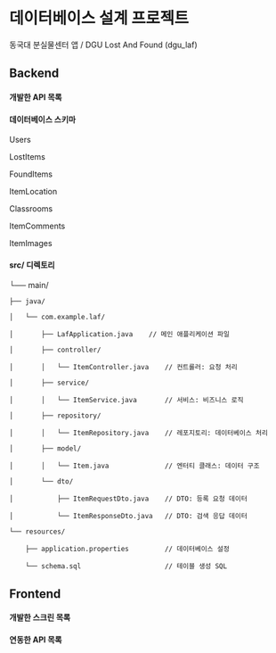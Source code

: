 # 데이터베이스 설계 프로젝트
동국대 분실물센터 앱 / DGU Lost And Found (dgu_laf)


## Backend

#### 개발한 API 목록


#### 데이터베이스 스키마

Users

LostItems

FoundItems

ItemLocation

Classrooms

ItemComments

ItemImages


#### src/ 디렉토리

└── main/

    ├── java/

    │   └── com.example.laf/

    │       ├── LafApplication.java    // 메인 애플리케이션 파일

    │       ├── controller/

    │       │   └── ItemController.java    // 컨트롤러: 요청 처리

    │       ├── service/

    │       │   └── ItemService.java       // 서비스: 비즈니스 로직

    │       ├── repository/

    │       │   └── ItemRepository.java    // 레포지토리: 데이터베이스 처리

    │       ├── model/

    │       │   └── Item.java              // 엔터티 클래스: 데이터 구조

    │       └── dto/

    │           ├── ItemRequestDto.java    // DTO: 등록 요청 데이터

    │           └── ItemResponseDto.java   // DTO: 검색 응답 데이터

    └── resources/

        ├── application.properties         // 데이터베이스 설정

        └── schema.sql                     // 테이블 생성 SQL




## Frontend


#### 개발한 스크린 목록


#### 연동한 API 목록

